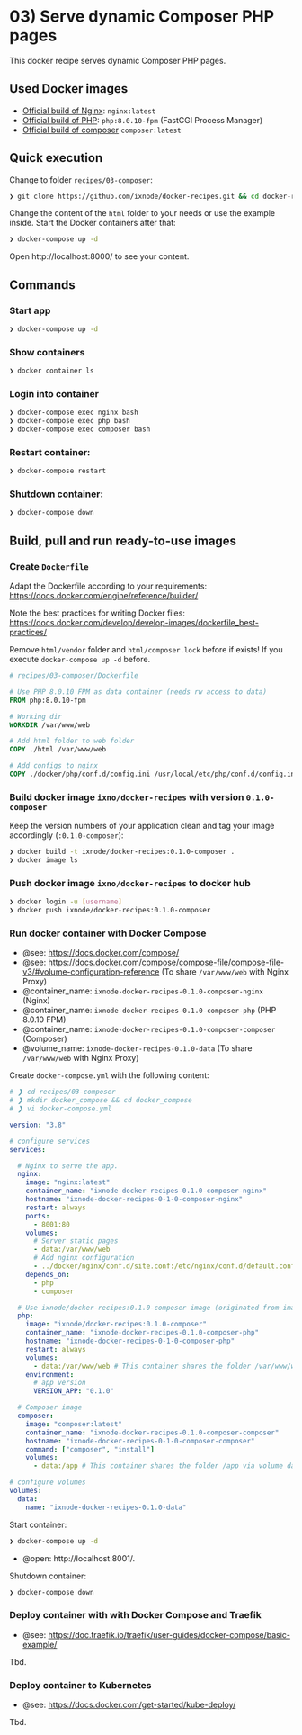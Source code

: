 # 03) Serve dynamic Composer PHP pages

This docker recipe serves dynamic Composer PHP pages.

## Used Docker images

* [Official build of Nginx](https://hub.docker.com/_/nginx): `nginx:latest`
* [Official build of PHP](https://hub.docker.com/_/php): `php:8.0.10-fpm` (FastCGI Process Manager)
* [Official build of composer](https://hub.docker.com/_/composer) `composer:latest`

## Quick execution

Change to folder `recipes/03-composer`:

```bash
❯ git clone https://github.com/ixnode/docker-recipes.git && cd docker-recipes/recipes/03-composer
```

Change the content of the `html` folder to your needs or use the example inside. Start the Docker containers after that:

```bash
❯ docker-compose up -d
```

Open http://localhost:8000/ to see your content.

## Commands

### Start app

```bash
❯ docker-compose up -d
```

### Show containers

```bash
❯ docker container ls
```

### Login into container

```bash
❯ docker-compose exec nginx bash
❯ docker-compose exec php bash
❯ docker-compose exec composer bash
```

### Restart container:

```bash
❯ docker-compose restart
```

### Shutdown container:

```bash
❯ docker-compose down
```
## Build, pull and run ready-to-use images

### Create `Dockerfile`

Adapt the Dockerfile according to your requirements: https://docs.docker.com/engine/reference/builder/

Note the best practices for writing Docker files: https://docs.docker.com/develop/develop-images/dockerfile_best-practices/

Remove `html/vendor` folder and `html/composer.lock` before if exists! If you execute `docker-compose up -d` before.

```dockerfile
# recipes/03-composer/Dockerfile

# Use PHP 8.0.10 FPM as data container (needs rw access to data)
FROM php:8.0.10-fpm

# Working dir
WORKDIR /var/www/web

# Add html folder to web folder
COPY ./html /var/www/web

# Add configs to nginx
COPY ./docker/php/conf.d/config.ini /usr/local/etc/php/conf.d/config.ini
```

### Build docker image `ixno/docker-recipes` with version `0.1.0-composer`

Keep the version numbers of your application clean and tag your image accordingly (`:0.1.0-composer`):

```bash
❯ docker build -t ixnode/docker-recipes:0.1.0-composer .
❯ docker image ls
```

### Push docker image `ixno/docker-recipes` to docker hub

```bash
❯ docker login -u [username]
❯ docker push ixnode/docker-recipes:0.1.0-composer
```

### Run docker container with Docker Compose

* @see: https://docs.docker.com/compose/
* @see: https://docs.docker.com/compose/compose-file/compose-file-v3/#volume-configuration-reference (To share `/var/www/web` with Nginx Proxy)
* @container_name: `ixnode-docker-recipes-0.1.0-composer-nginx` (Nginx)
* @container_name: `ixnode-docker-recipes-0.1.0-composer-php` (PHP 8.0.10 FPM)
* @container_name: `ixnode-docker-recipes-0.1.0-composer-composer` (Composer)
* @volume_name: `ixnode-docker-recipes-0.1.0-data` (To share `/var/www/web` with Nginx Proxy)

Create `docker-compose.yml` with the following content:

```yaml
# ❯ cd recipes/03-composer
# ❯ mkdir docker_compose && cd docker_compose
# ❯ vi docker-compose.yml

version: "3.8"

# configure services
services:

  # Nginx to serve the app.
  nginx:
    image: "nginx:latest"
    container_name: "ixnode-docker-recipes-0.1.0-composer-nginx"
    hostname: "ixnode-docker-recipes-0-1-0-composer-nginx"
    restart: always
    ports:
      - 8001:80
    volumes:
      # Server static pages
      - data:/var/www/web
      # Add nginx configuration
      - ../docker/nginx/conf.d/site.conf:/etc/nginx/conf.d/default.conf
    depends_on:
      - php
      - composer

  # Use ixnode/docker-recipes:0.1.0-composer image (originated from image php:8.0.10-fpm) with the data it contains
  php:
    image: "ixnode/docker-recipes:0.1.0-composer"
    container_name: "ixnode-docker-recipes-0.1.0-composer-php"
    hostname: "ixnode-docker-recipes-0-1-0-composer-php"
    restart: always
    volumes:
      - data:/var/www/web # This container shares the folder /var/www/web via volume data, because it already exists
    environment:
      # app version
      VERSION_APP: "0.1.0"

  # Composer image
  composer:
    image: "composer:latest"
    container_name: "ixnode-docker-recipes-0.1.0-composer-composer"
    hostname: "ixnode-docker-recipes-0-1-0-composer-composer"
    command: ["composer", "install"]
    volumes:
      - data:/app # This container shares the folder /app via volume data, because it already exists

# configure volumes
volumes:
  data:
    name: "ixnode-docker-recipes-0.1.0-data"
```

Start container:

```bash
❯ docker-compose up -d
```

* @open: http://localhost:8001/.

Shutdown container:

```bash
❯ docker-compose down 
```

### Deploy container with with Docker Compose and Traefik

* @see: https://doc.traefik.io/traefik/user-guides/docker-compose/basic-example/

Tbd.

### Deploy container to Kubernetes

* @see: https://docs.docker.com/get-started/kube-deploy/

Tbd.
